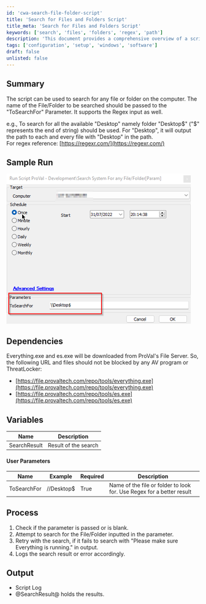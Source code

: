 ```yaml
---
id: 'cwa-search-file-folder-script'
title: 'Search for Files and Folders Script'
title_meta: 'Search for Files and Folders Script'
keywords: ['search', 'files', 'folders', 'regex', 'path']
description: 'This document provides a comprehensive overview of a script designed to search for files and folders on a computer. It allows users to specify a search term using the "ToSearchFor" parameter, supports regex input for advanced searching, and details the process, dependencies, and output of the script.'
tags: ['configuration', 'setup', 'windows', 'software']
draft: false
unlisted: false
---
```

## Summary

The script can be used to search for any file or folder on the computer. The name of the File/Folder to be searched should be passed to the "ToSearchFor" Parameter. It supports the Regex input as well.

e.g., To search for all the available "Desktop" namely folder "Desktop$" ("$" represents the end of string) should be used. For "Desktop", it will output the path to each and every file with "Desktop" in the path.  
For regex reference: [https://regexr.com/](https://regexr.com/)

## Sample Run

![Sample Run](../../../static/img/FileFolder---Get/image_1.png)

## Dependencies

Everything.exe and es.exe will be downloaded from ProVal's File Server. So, the following URL and files should not be blocked by any AV program or ThreatLocker:

- [https://file.provaltech.com/repo/tools/everything.exe](https://file.provaltech.com/repo/tools/everything.exe)
- [https://file.provaltech.com/repo/tools/es.exe](https://file.provaltech.com/repo/tools/es.exe)

## Variables

| Name         | Description              |
|--------------|--------------------------|
| SearchResult | Result of the search     |

#### User Parameters

| Name        | Example      | Required | Description                                             |
|-------------|--------------|----------|---------------------------------------------------------|
| ToSearchFor | //Desktop$   | True     | Name of the file or folder to look for. Use Regex for a better result |

## Process

1. Check if the parameter is passed or is blank.
2. Attempt to search for the File/Folder inputted in the parameter.
3. Retry with the search, if it fails to search with "Please make sure Everything is running." in output.
4. Logs the search result or error accordingly.

## Output

- Script Log
- @SearchResult@ holds the results.




